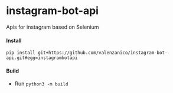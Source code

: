 # instagram-bot-api
Apis for instagram based on Selenium

#### Install
```
pip install git+https://github.com/valenzanico/instagram-bot-api.git#egg=instagrambotapi
```


#### Build
- Run `python3 -m build`